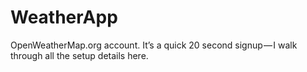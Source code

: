 # WeatherApp

OpenWeatherMap.org account. It’s a quick 20 second signup — I walk through all the setup details here.
